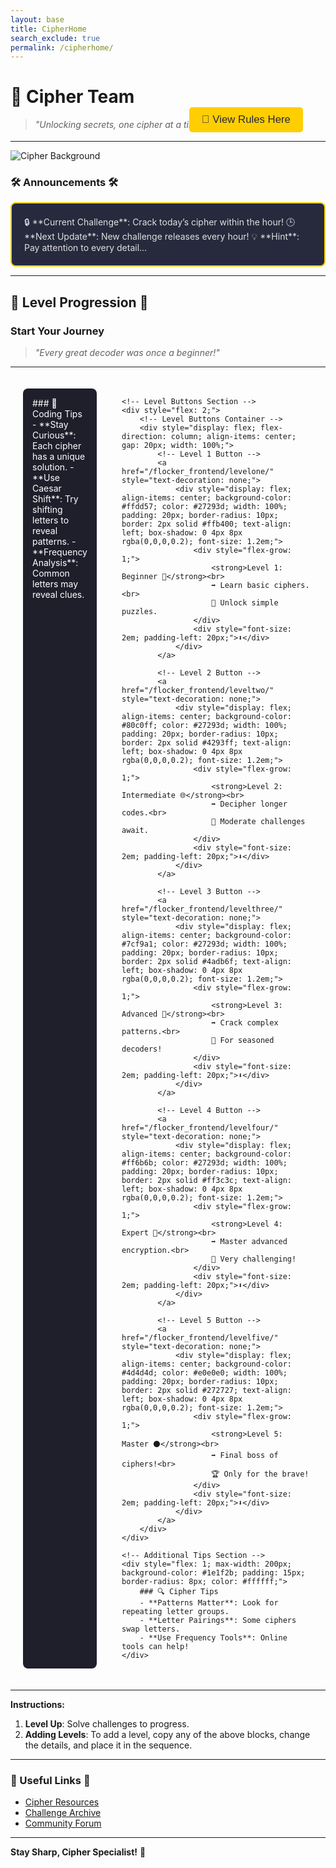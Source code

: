 ```yaml
---
layout: base
title: CipherHome
search_exclude: true
permalink: /cipherhome/
---
```


# 🔐 **Cipher Team**


> *"Unlocking secrets, one cipher at a time."*

<!-- Rules Button -->
<div style="display: flex; justify-content: center; margin-top: -50px; margin-left: 250px;">
    <button id="rulesButton" style="padding: 10px 20px; background-color: #ffce00; color: #27293d; border: none; border-radius: 5px; font-size: 1.2em; cursor: pointer;">
        📜 View Rules Here
    </button>
</div>

<!-- Modal Structure -->
<div id="rulesModal" style="display: none; position: fixed; top: 0; left: 0; width: 100%; height: 100%; background-color: rgba(0, 0, 0, 0.7); z-index: 1000; justify-content: center; align-items: center;">
    <div style="background-color: #00021D; padding: 20px; border-radius: 10px; width: 400px; color: #ffffff; position: relative;">
        <h2 style="margin-top: 0;">Rules of the Cipher Forum</h2>
        <ul>
            <li>Respect all members and their opinions.</li>
            <li>No spamming or irrelevant content.</li>
            <li>Stay on topic and keep discussions related to ciphers.</li>
            <li>Help others in the community when possible.</li>
            <li>Have fun and enjoy decoding!</li>
        </ul>
        <button id="closeModal" style="padding: 5px 10px; background-color: #ff6b6b; color: #ffffff; border: none; border-radius: 5px; cursor: pointer; position: absolute; top: 10px; right: 10px;">✖️ Close</button>
    </div>
</div>

<!-- JavaScript to Handle Modal -->
<script>
    document.getElementById('rulesButton').onclick = function() {
        document.getElementById('rulesModal').style.display = 'flex';
    };

    document.getElementById('closeModal').onclick = function() {
        document.getElementById('rulesModal').style.display = 'none';
    };

    // Close modal when clicking outside of it
    window.onclick = function(event) {
        if (event.target === document.getElementById('rulesModal')) {
            document.getElementById('rulesModal').style.display = 'none';
        }
    };
</script>

---

![Cipher Background](https://themepack.me/i/c/749x467/media/g/1555/bill-cipher-theme-gs2.jpg) 
### 🛠 Announcements 🛠
<div style="background-color: #27293d; padding: 20px; border-radius: 8px; border: 2px solid #ffce00; color: #e0e0e0;">
🔒 **Current Challenge**: Crack today’s cipher within the hour!  
🕒 **Next Update**: New challenge releases every hour!  
💡 **Hint**: Pay attention to every detail...
</div>

---

## 📜 Level Progression 📜

### **Start Your Journey**  
> *"Every great decoder was once a beginner!"*

---

<div style="display: flex; justify-content: center; gap: 40px; padding: 20px;">
    <!-- Coding Tips Section -->
    <div style="flex: 1; max-width: 200px; background-color: #1e1f2b; padding: 15px; border-radius: 8px; color: #ffffff;">
        ### 🧠 Coding Tips
        - **Stay Curious**: Each cipher has a unique solution.
        - **Use Caesar Shift**: Try shifting letters to reveal patterns.
        - **Frequency Analysis**: Common letters may reveal clues.
    </div>

    <!-- Level Buttons Section -->
    <div style="flex: 2;">
        <!-- Level Buttons Container -->
        <div style="display: flex; flex-direction: column; align-items: center; gap: 20px; width: 100%;">
            <!-- Level 1 Button -->
            <a href="/flocker_frontend/levelone/" style="text-decoration: none;">
                <div style="display: flex; align-items: center; background-color: #ffdd57; color: #27293d; width: 100%; padding: 20px; border-radius: 10px; border: 2px solid #ffb400; text-align: left; box-shadow: 0 4px 8px rgba(0,0,0,0.2); font-size: 1.2em;">
                    <div style="flex-grow: 1;">
                        <strong>Level 1: Beginner 🔰</strong><br>
                        ➡️ Learn basic ciphers.<br>
                        🔑 Unlock simple puzzles.
                    </div>
                    <div style="font-size: 2em; padding-left: 20px;">⬇️</div>
                </div>
            </a>

            <!-- Level 2 Button -->
            <a href="/flocker_frontend/leveltwo/" style="text-decoration: none;">
                <div style="display: flex; align-items: center; background-color: #80c0ff; color: #27293d; width: 100%; padding: 20px; border-radius: 10px; border: 2px solid #4293ff; text-align: left; box-shadow: 0 4px 8px rgba(0,0,0,0.2); font-size: 1.2em;">
                    <div style="flex-grow: 1;">
                        <strong>Level 2: Intermediate 🌐</strong><br>
                        ➡️ Decipher longer codes.<br>
                        📜 Moderate challenges await.
                    </div>
                    <div style="font-size: 2em; padding-left: 20px;">⬇️</div>
                </div>
            </a>

            <!-- Level 3 Button -->
            <a href="/flocker_frontend/levelthree/" style="text-decoration: none;">
                <div style="display: flex; align-items: center; background-color: #7cf9a1; color: #27293d; width: 100%; padding: 20px; border-radius: 10px; border: 2px solid #4adb6f; text-align: left; box-shadow: 0 4px 8px rgba(0,0,0,0.2); font-size: 1.2em;">
                    <div style="flex-grow: 1;">
                        <strong>Level 3: Advanced 🔵</strong><br>
                        ➡️ Crack complex patterns.<br>
                        🧩 For seasoned decoders!
                    </div>
                    <div style="font-size: 2em; padding-left: 20px;">⬇️</div>
                </div>
            </a>

            <!-- Level 4 Button -->
            <a href="/flocker_frontend/levelfour/" style="text-decoration: none;">
                <div style="display: flex; align-items: center; background-color: #ff6b6b; color: #27293d; width: 100%; padding: 20px; border-radius: 10px; border: 2px solid #ff3c3c; text-align: left; box-shadow: 0 4px 8px rgba(0,0,0,0.2); font-size: 1.2em;">
                    <div style="flex-grow: 1;">
                        <strong>Level 4: Expert 🔴</strong><br>
                        ➡️ Master advanced encryption.<br>
                        🚀 Very challenging!
                    </div>
                    <div style="font-size: 2em; padding-left: 20px;">⬇️</div>
                </div>
            </a>

            <!-- Level 5 Button -->
            <a href="/flocker_frontend/levelfive/" style="text-decoration: none;">
                <div style="display: flex; align-items: center; background-color: #4d4d4d; color: #e0e0e0; width: 100%; padding: 20px; border-radius: 10px; border: 2px solid #272727; text-align: left; box-shadow: 0 4px 8px rgba(0,0,0,0.2); font-size: 1.2em;">
                    <div style="flex-grow: 1;">
                        <strong>Level 5: Master ⚫️</strong><br>
                        ➡️ Final boss of ciphers!<br>
                        🏆 Only for the brave!
                    </div>
                    <div style="font-size: 2em; padding-left: 20px;">⬇️</div>
                </div>
            </a>
        </div>
    </div>

    <!-- Additional Tips Section -->
    <div style="flex: 1; max-width: 200px; background-color: #1e1f2b; padding: 15px; border-radius: 8px; color: #ffffff;">
        ### 🔍 Cipher Tips
        - **Patterns Matter**: Look for repeating letter groups.
        - **Letter Pairings**: Some ciphers swap letters.
        - **Use Frequency Tools**: Online tools can help!
    </div>
</div>

---

**Instructions:**

1. **Level Up**: Solve challenges to progress.
2. **Adding Levels**: To add a level, copy any of the above blocks, change the details, and place it in the sequence.

---

### 🔗 Useful Links 🔗

- [Cipher Resources](https://example.com/resources) <!-- Replace with actual URLs -->
- [Challenge Archive](https://example.com/archive) 
- [Community Forum](https://example.com/forum) 

---

**Stay Sharp, Cipher Specialist!** 🧩
